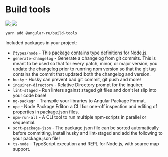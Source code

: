 # Build tools

<p>
  <a href="https://badge.fury.io/js/%40angular-ru%2Fbuild-tools">
    <img src="https://badge.fury.io/js/%40angular-ru%2Fbuild-tools.svg" />
  </a>
  <a href="https://npm-stat.com/charts.html?package=%40angular-ru%2Fbuild-tools&from=2019-09-01">
    <img src="https://img.shields.io/npm/dw/@angular-ru/build-tools" />
  </a>
</p>

```bash
yarn add @angular-ru/build-tools
```

Included packages in your project:

-   `@types/node` - This package contains type definitions for Node.js.
-   `generate-changelog` - Generate a changelog from git commits. This is meant to be used so that for every patch,
    minor, or major version, you update the changelog prior to running npm version so that the git tag contains the
    commit that updated both the changelog and version.
-   `husky` - Husky can prevent bad git commit, git push and more!
-   `inquirer-directory` - Relative Directory prompt for the inquirer.
-   `lint-staged` - Run linters against staged git files and don't let slip into your code base!
-   `ng-packagr` - Transpile your libraries to Angular Package Format.
-   `npe` - Node Package Editor: a CLI for one-off inspection and editing of properties in package.json files.
-   `npm-run-all` - A CLI tool to run multiple npm-scripts in parallel or sequential.
-   `sort-package-json` - The package.json file can be sorted automatically before committing, install husky and
    lint-staged and add the following to your package.json file!
-   `ts-node` - TypeScript execution and REPL for Node.js, with source map support.
